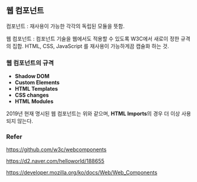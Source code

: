 ## 웹 컴포넌트

컴포넌트 : 재사용이 가능한 각각의 독립된 모듈을 뜻함. 

웹 컴포넌트 : 컴포넌트 기술을 웹에서도 적용할 수 있도록 W3C에서 새로이 정한 규격의 집합. HTML, CSS, JavaScript 를 재사용이 가능하게끔 캡슐화 하는 것.



### 웹 컴포넌트의 규격

- **Shadow DOM** 
- **Custom Elements** 
- **HTML Templates** 
- **CSS changes**
- **HTML Modules**

2019년 현재 명시된 웹 컴포넌트는 위와 같으며, **HTML Imports**의 경우 더 이상 사용되지 않는다.





### Refer

<https://github.com/w3c/webcomponents> 

<https://d2.naver.com/helloworld/188655> 

<https://developer.mozilla.org/ko/docs/Web/Web_Components> 